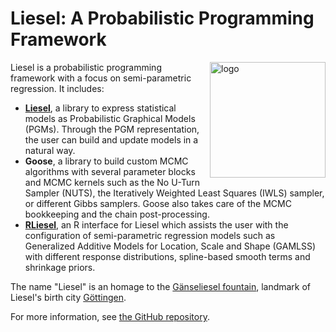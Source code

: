 # Liesel: A Probabilistic Programming Framework

<img src="https://raw.githubusercontent.com/liesel-devs/liesel/main/misc/logo.png" alt="logo" align="right" width="185">

Liesel is a probabilistic programming framework with a focus on semi-parametric regression. It includes:

- [**Liesel**](https://github.com/liesel-devs/liesel), a library to express statistical models as Probabilistic Graphical Models (PGMs). Through the PGM representation, the user can build and update models in a natural way.
- **Goose**, a library to build custom MCMC algorithms with several parameter blocks and MCMC kernels such as the No U-Turn Sampler (NUTS), the Iteratively Weighted Least Squares (IWLS) sampler, or different Gibbs samplers. Goose also takes care of the MCMC bookkeeping and the chain post-processing.
- [**RLiesel**](https://github.com/liesel-devs/rliesel), an R interface for Liesel which assists the user with the configuration of semi-parametric regression models such as Generalized Additive Models for Location, Scale and Shape (GAMLSS) with different response distributions, spline-based smooth terms and shrinkage priors.

The name "Liesel" is an homage to the [Gänseliesel fountain](https://en.wikipedia.org/wiki/G%C3%A4nseliesel), landmark of Liesel's birth city [Göttingen](https://en.wikipedia.org/wiki/G%C3%B6ttingen).

For more information, see [the GitHub repository](https://github.com/liesel-devs/liesel).
